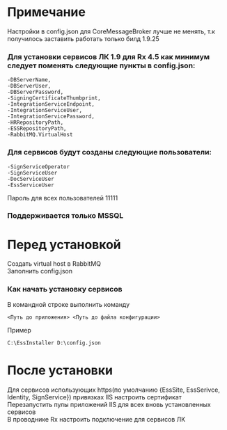 # Примечание
Настройки в config.json для CoreMessageBroker лучше не менять, т.к получилось заставить работать только билд 1.9.25<br/>
### Для установки сервисов ЛК 1.9 для Rx 4.5 как минимум следует поменять следующие пункты в config.json:<br/>
	-DBServerName,
	-DBServerUser,
	-DBServerPassword,
	-SigningCertificateThumbprint,
	-IntegrationServiceEndpoint,
	-IntegrationServiceUser,
	-IntegrationServicePassword,
	-HRRepositoryPath,
	-ESSRepositoryPath,
	-RabbitMQ.VirtualHost

 ### Для сервисов будут созданы следующие пользователи:<br/>
  	-SignServiceOperator
  	-SignServiceUser
  	-DocServiceUser
  	-EssServiceUser
Пароль для всех пользователей 11111<br/>
### Поддерживается только MSSQL<br/>

# Перед установкой<br/>
Создать virtual host в RabbitMQ<br/>
Заполнить config.json<br/>
### Как начать установку сервисов<br/>
В командной строке выполнить команду <br/>
```
<Путь до приложения> <Путь до файла конфигурации>
```
Пример <br/>
```
C:\EssInstaller D:\config.json
```
# После установки <br/>
Для сервисов использующих https(по умолчанию {EssSite, EssSerivce, Identity, SignService}) привязках IIS настроить сертификат <br/>
Перезапустить пулы приложений IIS для всех вновь установленных сервисов <br/>
В проводнике Rx настроить подключение для сервисов ЛК
